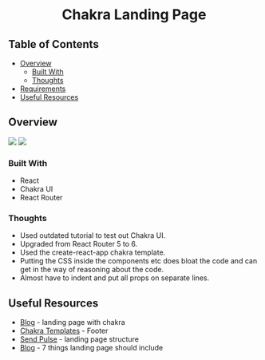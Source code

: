 <h1 align="center">Chakra Landing Page</h1>

## Table of Contents

- [Overview](#overview)
  - [Built With](#built-with)
  - [Thoughts](#thoughts)
- [Requirements](#requirements)
- [Useful Resources](#useful-resources)

## Overview

![](chakra-landing-light.png)
![](chakra-landing-dark.png)

### Built With

- React
- Chakra UI
- React Router  

### Thoughts

- Used outdated tutorial to test out Chakra UI. 
- Upgraded from React Router 5 to 6.
- Used the create-react-app chakra template.
- Putting the CSS inside the components etc does bloat the code and can get in the way of reasoning about the code. 
- Almost have to indent and put all props on separate lines.

## Useful Resources

- [Blog](https://raptis.wtf/blog/build-a-landing-page-with-chakra-ui-part-1/) - landing page with chakra
- [Chakra Templates](https://chakra-templates.dev/page-sections/footer) - Footer
- [Send Pulse](https://sendpulse.com/blog/landing-page-structure) - landing page structure
- [Blog](https://shaunhogg.com/insights/7-things-your-landing-pages-should-include/) - 7 things landing page should include